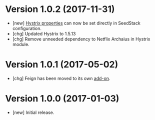 # Version 1.0.2 (2017-11-31)

* [new] [Hystrix properties](https://github.com/Netflix/Hystrix/wiki/Configuration#execution.isolation.thread.timeoutInMilliseconds) can now be set directly in SeedStack configuration. 
* [chg] Updated Hystrix to 1.5.13
* [chg] Remove unneeded dependency to Netflix Archaius in Hystrix module.  

# Version 1.0.1 (2017-05-02)

* [chg] Feign has been moved to its own [add-on](https://github.com/seedstack/feign-addon).

# Version 1.0.0 (2017-01-03)

* [new] Initial release.
